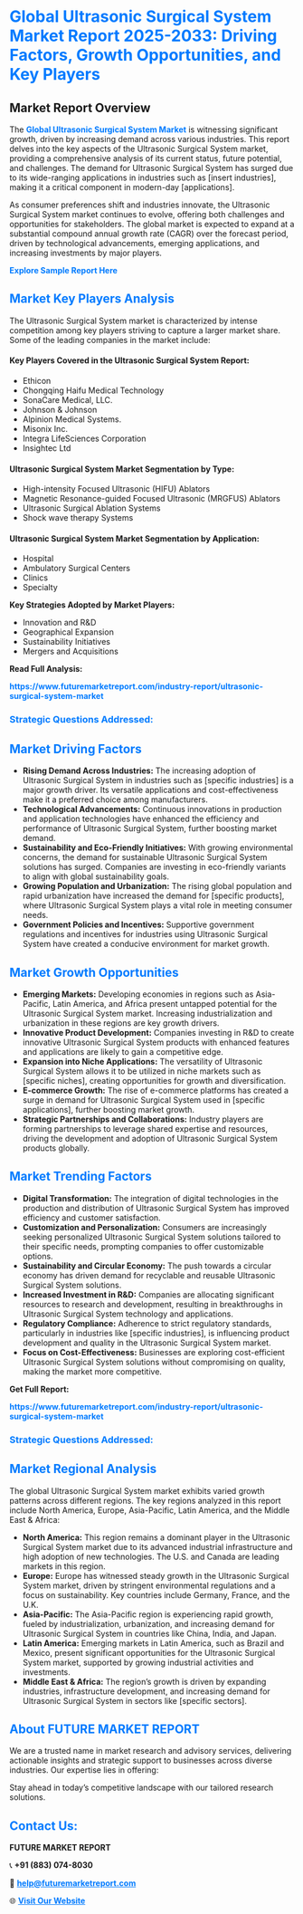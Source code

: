<h1 style="color: #007BFF;">Global Ultrasonic Surgical System Market Report 2025-2033: Driving Factors, Growth Opportunities, and Key Players</h1>

<section id="overview">
<h2>Market Report Overview</h2>
<p>The <a href="https://www.futuremarketreport.com/industry-report/ultrasonic-surgical-system-market" style="color: #007BFF; text-decoration: none;"><strong>Global Ultrasonic Surgical System Market</strong></a> is witnessing significant growth, driven by increasing demand across various industries. This report delves into the key aspects of the Ultrasonic Surgical System market, providing a comprehensive analysis of its current status, future potential, and challenges. The demand for Ultrasonic Surgical System has surged due to its wide-ranging applications in industries such as [insert industries], making it a critical component in modern-day [applications].</p>
<p>As consumer preferences shift and industries innovate, the Ultrasonic Surgical System market continues to evolve, offering both challenges and opportunities for stakeholders. The global market is expected to expand at a substantial compound annual growth rate (CAGR) over the forecast period, driven by technological advancements, emerging applications, and increasing investments by major players.</p>
</section>

<section id="overview">
<p><a href="https://www.futuremarketreport.com/request-sample/reportId=64855" style="color: #007BFF; text-decoration: none;"><strong>Explore Sample Report Here</strong></a></p>
</section>

<section id="key-players">
<h2 style="color: #007BFF;">Market Key Players Analysis</h2>
<p>The Ultrasonic Surgical System market is characterized by intense competition among key players striving to capture a larger market share. Some of the leading companies in the market include:</p>
<h4>Key Players Covered in the Ultrasonic Surgical System Report:</h4>
<ul><li>Ethicon</li><li>Chongqing Haifu Medical Technology</li><li>SonaCare Medical, LLC.</li><li>Johnson &amp; Johnson</li><li>Alpinion Medical Systems.</li><li>Misonix Inc.</li><li>Integra LifeSciences Corporation</li><li>Insightec Ltd</li></ul>
<h4>Ultrasonic Surgical System Market Segmentation by Type:</h4>
<ul><li>High-intensity Focused Ultrasonic (HIFU) Ablators</li><li>Magnetic Resonance-guided Focused Ultrasonic (MRGFUS) Ablators</li><li>Ultrasonic Surgical Ablation Systems</li><li>Shock wave therapy Systems</li></ul>

<h4>Ultrasonic Surgical System Market Segmentation by Application:</h4>
<ul><li>Hospital</li><li>Ambulatory Surgical Centers</li><li>Clinics</li><li>Specialty</li></ul>
<p><strong>Key Strategies Adopted by Market Players:</strong></p>
<ul>
<li>Innovation and R&D</li>
<li>Geographical Expansion</li>
<li>Sustainability Initiatives</li>
<li>Mergers and Acquisitions</li>
</ul>
</section>

<section>
<p><strong>Read Full Analysis: </strong></p><a href="https://www.futuremarketreport.com/industry-report/ultrasonic-surgical-system-market" style="color: #007BFF; text-decoration: none;"><strong>https://www.futuremarketreport.com/industry-report/ultrasonic-surgical-system-market</strong></a>
<h3 style="color: #007BFF;">Strategic Questions Addressed:</h3>
</section>

<section id="driving-factors">
<h2 style="color: #007BFF;">Market Driving Factors</h2>
<ul>
<li><strong>Rising Demand Across Industries:</strong> The increasing adoption of Ultrasonic Surgical System in industries such as [specific industries] is a major growth driver. Its versatile applications and cost-effectiveness make it a preferred choice among manufacturers.</li>
<li><strong>Technological Advancements:</strong> Continuous innovations in production and application technologies have enhanced the efficiency and performance of Ultrasonic Surgical System, further boosting market demand.</li>
<li><strong>Sustainability and Eco-Friendly Initiatives:</strong> With growing environmental concerns, the demand for sustainable Ultrasonic Surgical System solutions has surged. Companies are investing in eco-friendly variants to align with global sustainability goals.</li>
<li><strong>Growing Population and Urbanization:</strong> The rising global population and rapid urbanization have increased the demand for [specific products], where Ultrasonic Surgical System plays a vital role in meeting consumer needs.</li>
<li><strong>Government Policies and Incentives:</strong> Supportive government regulations and incentives for industries using Ultrasonic Surgical System have created a conducive environment for market growth.</li>
</ul>
</section>

<section id="growth-opportunities">
<h2 style="color: #007BFF;">Market Growth Opportunities</h2>
<ul>
<li><strong>Emerging Markets:</strong> Developing economies in regions such as Asia-Pacific, Latin America, and Africa present untapped potential for the Ultrasonic Surgical System market. Increasing industrialization and urbanization in these regions are key growth drivers.</li>
<li><strong>Innovative Product Development:</strong> Companies investing in R&D to create innovative Ultrasonic Surgical System products with enhanced features and applications are likely to gain a competitive edge.</li>
<li><strong>Expansion into Niche Applications:</strong> The versatility of Ultrasonic Surgical System allows it to be utilized in niche markets such as [specific niches], creating opportunities for growth and diversification.</li>
<li><strong>E-commerce Growth:</strong> The rise of e-commerce platforms has created a surge in demand for Ultrasonic Surgical System used in [specific applications], further boosting market growth.</li>
<li><strong>Strategic Partnerships and Collaborations:</strong> Industry players are forming partnerships to leverage shared expertise and resources, driving the development and adoption of Ultrasonic Surgical System products globally.</li>
</ul>
</section>

<section id="trending-factors">
<h2 style="color: #007BFF;">Market Trending Factors</h2>
<ul>
<li><strong>Digital Transformation:</strong> The integration of digital technologies in the production and distribution of Ultrasonic Surgical System has improved efficiency and customer satisfaction.</li>
<li><strong>Customization and Personalization:</strong> Consumers are increasingly seeking personalized Ultrasonic Surgical System solutions tailored to their specific needs, prompting companies to offer customizable options.</li>
<li><strong>Sustainability and Circular Economy:</strong> The push towards a circular economy has driven demand for recyclable and reusable Ultrasonic Surgical System solutions.</li>
<li><strong>Increased Investment in R&D:</strong> Companies are allocating significant resources to research and development, resulting in breakthroughs in Ultrasonic Surgical System technology and applications.</li>
<li><strong>Regulatory Compliance:</strong> Adherence to strict regulatory standards, particularly in industries like [specific industries], is influencing product development and quality in the Ultrasonic Surgical System market.</li>
<li><strong>Focus on Cost-Effectiveness:</strong> Businesses are exploring cost-efficient Ultrasonic Surgical System solutions without compromising on quality, making the market more competitive.</li>
</ul>
</section>

<section>
<p><strong>Get Full Report: </strong></p><a href="https://www.futuremarketreport.com/industry-report/ultrasonic-surgical-system-market" style="color: #007BFF; text-decoration: none;"><strong>https://www.futuremarketreport.com/industry-report/ultrasonic-surgical-system-market</strong></a>
<h3 style="color: #007BFF;">Strategic Questions Addressed:</h3>
</section>


<section id="regional-analysis">
<h2 style="color: #007BFF;">Market Regional Analysis</h2>
<p>The global Ultrasonic Surgical System market exhibits varied growth patterns across different regions. The key regions analyzed in this report include North America, Europe, Asia-Pacific, Latin America, and the Middle East & Africa:</p>
<ul>
<li><strong>North America:</strong> This region remains a dominant player in the Ultrasonic Surgical System market due to its advanced industrial infrastructure and high adoption of new technologies. The U.S. and Canada are leading markets in this region.</li>
<li><strong>Europe:</strong> Europe has witnessed steady growth in the Ultrasonic Surgical System market, driven by stringent environmental regulations and a focus on sustainability. Key countries include Germany, France, and the U.K.</li>
<li><strong>Asia-Pacific:</strong> The Asia-Pacific region is experiencing rapid growth, fueled by industrialization, urbanization, and increasing demand for Ultrasonic Surgical System in countries like China, India, and Japan.</li>
<li><strong>Latin America:</strong> Emerging markets in Latin America, such as Brazil and Mexico, present significant opportunities for the Ultrasonic Surgical System market, supported by growing industrial activities and investments.</li>
<li><strong>Middle East & Africa:</strong> The region’s growth is driven by expanding industries, infrastructure development, and increasing demand for Ultrasonic Surgical System in sectors like [specific sectors].</li>
</ul>
</section>

<footer>
<h2 style="color: #007BFF;">About FUTURE MARKET REPORT</h2>
<p>We are a trusted name in market research and advisory services, delivering actionable insights and strategic support to businesses across diverse industries. Our expertise lies in offering:</p>

<p>Stay ahead in today’s competitive landscape with our tailored research solutions.</p>

<h2 style="color: #007BFF;">Contact Us:</h2>
<p><strong>FUTURE MARKET REPORT</strong></p>
<p>📞 <strong>+91 (883) 074-8030</strong></p>
<p>📧 <strong><a href="mailto:help@futuremarketreport.com" style="color: #007BFF;">help@futuremarketreport.com</a></strong></p>
<p>🌐 <strong><a href="https://www.futuremarketreport.com/" style="color: #007BFF;">Visit Our Website</a></strong></p>
</footer>